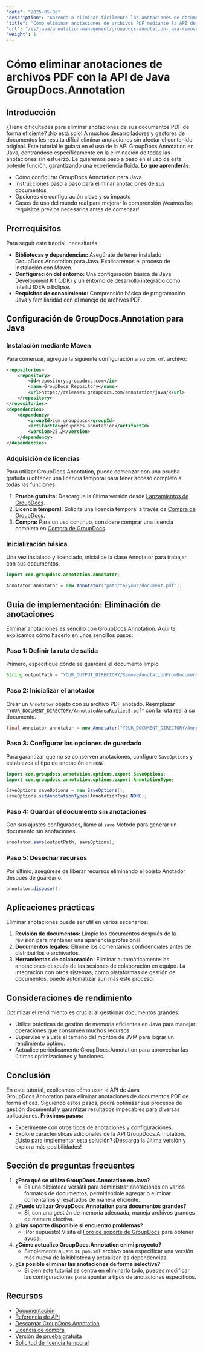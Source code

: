 ```yaml
---
"date": "2025-05-06"
"description": "Aprenda a eliminar fácilmente las anotaciones de documentos PDF con la API GroupDocs.Annotation en Java. Siga nuestra guía paso a paso para una gestión eficiente de documentos."
"title": "Cómo eliminar anotaciones de archivos PDF mediante la API de Java GroupDocs.Annotation"
"url": "/es/java/annotation-management/groupdocs-annotation-java-remove-pdf-annotations/"
"weight": 1
---
```


# Cómo eliminar anotaciones de archivos PDF con la API de Java GroupDocs.Annotation
## Introducción
¿Tiene dificultades para eliminar anotaciones de sus documentos PDF de forma eficiente? ¡No está solo! A muchos desarrolladores y gestores de documentos les resulta difícil eliminar anotaciones sin afectar el contenido original. Este tutorial le guiará en el uso de la API GroupDocs.Annotation en Java, centrándose específicamente en la eliminación de todas las anotaciones sin esfuerzo. Le guiaremos paso a paso en el uso de esta potente función, garantizando una experiencia fluida.
**Lo que aprenderás:**
- Cómo configurar GroupDocs.Annotation para Java
- Instrucciones paso a paso para eliminar anotaciones de sus documentos
- Opciones de configuración clave y su impacto
- Casos de uso del mundo real para mejorar la comprensión
¡Veamos los requisitos previos necesarios antes de comenzar!
## Prerrequisitos
Para seguir este tutorial, necesitarás:
- **Bibliotecas y dependencias:** Asegúrate de tener instalado GroupDocs.Annotation para Java. Explicaremos el proceso de instalación con Maven.
- **Configuración del entorno:** Una configuración básica de Java Development Kit (JDK) y un entorno de desarrollo integrado como IntelliJ IDEA o Eclipse.
- **Requisitos de conocimiento:** Comprensión básica de programación Java y familiaridad con el manejo de archivos PDF.
## Configuración de GroupDocs.Annotation para Java
### Instalación mediante Maven
Para comenzar, agregue la siguiente configuración a su `pom.xml` archivo:
```xml
<repositories>
    <repository>
        <id>repository.groupdocs.com</id>
        <name>GroupDocs Repository</name>
        <url>https://releases.groupdocs.com/annotation/java/</url>
    </repository>
</repositories>
<dependencies>
    <dependency>
        <groupId>com.groupdocs</groupId>
        <artifactId>groupdocs-annotation</artifactId>
        <version>25.2</version>
    </dependency>
</dependencies>
```
### Adquisición de licencias
Para utilizar GroupDocs.Annotation, puede comenzar con una prueba gratuita u obtener una licencia temporal para tener acceso completo a todas las funciones:
1. **Prueba gratuita:** Descargue la última versión desde [Lanzamientos de GroupDocs](https://releases.groupdocs.com/annotation/java/).
2. **Licencia temporal:** Solicite una licencia temporal a través de [Compra de GroupDocs](https://purchase.groupdocs.com/temporary-license/).
3. **Compra:** Para un uso continuo, considere comprar una licencia completa en [Compra de GroupDocs](https://purchase.groupdocs.com/buy).
### Inicialización básica
Una vez instalado y licenciado, inicialice la clase Annotator para trabajar con sus documentos.
```java
import com.groupdocs.annotation.Annotator;

Annotator annotator = new Annotator("path/to/your/document.pdf");
```
## Guía de implementación: Eliminación de anotaciones
Eliminar anotaciones es sencillo con GroupDocs.Annotation. Aquí te explicamos cómo hacerlo en unos sencillos pasos:
### Paso 1: Definir la ruta de salida
Primero, especifique dónde se guardará el documento limpio.
```java
String outputPath = "YOUR_OUTPUT_DIRECTORY/RemoveAnnotationFromDocument.pdf"; // Actualiza tu ruta
```
### Paso 2: Inicializar el anotador
Crear un `Annotator` objeto con su archivo PDF anotado. Reemplazar `"YOUR_DOCUMENT_DIRECTORY/AnnotatedAreaReplies5.pdf"` con la ruta real a su documento.
```java
final Annotator annotator = new Annotator("YOUR_DOCUMENT_DIRECTORY/AnnotatedAreaReplies5.pdf");
```
### Paso 3: Configurar las opciones de guardado
Para garantizar que no se conserven anotaciones, configure `SaveOptions` y establezca el tipo de anotación en `NONE`.
```java
import com.groupdocs.annotation.options.export.SaveOptions;
import com.groupdocs.annotation.options.export.AnnotationType;

SaveOptions saveOptions = new SaveOptions();
saveOptions.setAnnotationTypes(AnnotationType.NONE);
```
### Paso 4: Guardar el documento sin anotaciones
Con sus ajustes configurados, llame al `save` Método para generar un documento sin anotaciones.
```java
annotator.save(outputPath, saveOptions);
```
### Paso 5: Desechar recursos
Por último, asegúrese de liberar recursos eliminando el objeto Anotador después de guardarlo.
```java
annotator.dispose();
```
## Aplicaciones prácticas
Eliminar anotaciones puede ser útil en varios escenarios:
1. **Revisión de documentos:** Limpie los documentos después de la revisión para mantener una apariencia profesional.
2. **Documentos legales:** Elimine los comentarios confidenciales antes de distribuirlos o archivarlos.
3. **Herramientas de colaboración:** Eliminar automáticamente las anotaciones después de las sesiones de colaboración en equipo.
La integración con otros sistemas, como plataformas de gestión de documentos, puede automatizar aún más este proceso.
## Consideraciones de rendimiento
Optimizar el rendimiento es crucial al gestionar documentos grandes:
- Utilice prácticas de gestión de memoria eficientes en Java para manejar operaciones que consumen muchos recursos.
- Supervise y ajuste el tamaño del montón de JVM para lograr un rendimiento óptimo.
- Actualice periódicamente GroupDocs.Annotation para aprovechar las últimas optimizaciones y funciones.
## Conclusión
En este tutorial, explicamos cómo usar la API de Java GroupDocs.Annotation para eliminar anotaciones de documentos PDF de forma eficaz. Siguiendo estos pasos, podrá optimizar sus procesos de gestión documental y garantizar resultados impecables para diversas aplicaciones.
**Próximos pasos:**
- Experimente con otros tipos de anotaciones y configuraciones.
- Explore características adicionales de la API GroupDocs.Annotation.
¿Listo para implementar esta solución? ¡Descarga la última versión y explora más posibilidades!
## Sección de preguntas frecuentes
1. **¿Para qué se utiliza GroupDocs.Annotation en Java?**
   - Es una biblioteca versátil para administrar anotaciones en varios formatos de documentos, permitiéndole agregar o eliminar comentarios y resaltados de manera eficiente.
2. **¿Puedo utilizar GroupDocs.Annotation para documentos grandes?**
   - Sí, con una gestión de memoria adecuada, maneja archivos grandes de manera efectiva.
3. **¿Hay soporte disponible si encuentro problemas?**
   - ¡Por supuesto! Visita el [Foro de soporte de GroupDocs](https://forum.groupdocs.com/c/annotation/) para obtener ayuda.
4. **¿Cómo actualizo GroupDocs.Annotation en mi proyecto?**
   - Simplemente ajuste su `pom.xml` archivo para especificar una versión más nueva de la biblioteca y actualizar las dependencias.
5. **¿Es posible eliminar las anotaciones de forma selectiva?**
   - Si bien este tutorial se centra en eliminarlo todo, puedes modificar las configuraciones para apuntar a tipos de anotaciones específicos.
## Recursos
- [Documentación](https://docs.groupdocs.com/annotation/java/)
- [Referencia de API](https://reference.groupdocs.com/annotation/java/)
- [Descargar GroupDocs.Annotation](https://releases.groupdocs.com/annotation/java/)
- [Licencia de compra](https://purchase.groupdocs.com/buy)
- [Versión de prueba gratuita](https://releases.groupdocs.com/annotation/java/)
- [Solicitud de licencia temporal](https://purchase.groupdocs.com/temporary-license/)